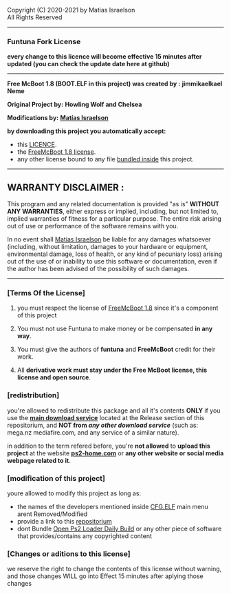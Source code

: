 

   Copyright (C) 2020-2021 by Matias Israelson        
   All Rights Reserved                                                   
***





### Funtuna Fork License

__every change to this licence will become effective __15 minutes__ after updated (you can check the update date here at github)__


***

__Free McBoot 1.8 (BOOT.ELF in this project) was created by :__
 __jimmikaelkael__ 
 __Neme__         
 
__Original Project by:__
 __Howling Wolf and Chelsea__
 
 __Modifications by:__
 [__Matías Israelson__](https://github.com/israpps)
 
 
 
 __by downloading this project you automatically accept:__
 + this [LICENCE](https://github.com/israpps/Funtuna-Fork/blob/main/LICENSE.MD).
 + the [FreeMcBoot 1.8 license](https://github.com/TnA-Plastic/FreeMcBoot/blob/master/LICENSE.txt).
 + any other license bound to any file [bundled inside](https://github.com/israpps/Funtuna-Fork/tree/main/__Release) this project.
 
 
 ***

 ##  __WARRANTY DISCLAIMER__ :



   This program and any related documentation is provided "as is"
 __WITHOUT ANY WARRANTIES__, either express or implied, including, but not
 limited to, implied warranties of fitness for a particular purpose. The
 entire risk arising out of use or performance of the software remains with
 you.

   In no event shall [Matias Israelson](https://github.com/israpps) be liable for any damages whatsoever
 (including, without limitation, damages to your hardware or equipment,
 environmental damage, loss of health, or any kind of pecuniary loss)
 arising out of the use of or inability to use this software or
 documentation, even if the author has been advised of the possibility of
 such damages.

 
 
 
***
 
 ### [Terms Of the License]
 
 1. you must respect the license of [FreeMcBoot 1.8](https://github.com/TnA-Plastic/FreeMcBoot/blob/master/LICENSE.txt) since it's a component of this project
 
 2. You must not use Funtuna to make money or be compensated __in any way__.
 3. You must give the authors of __funtuna__ and __FreeMcBoot__ credit for their work.
 4. All __derivative work must stay under the Free McBoot license, this license and open source__.


### [redistribution]

you're allowed to redistribute this package and all it's contents __ONLY__ if you use the [__main download service__](https://github.com/israpps/Funtuna-Fork/releases) located at the Release section of this repositorium, and __NOT from *any other download service*__ (such as: mega.nz mediafire.com, and any service of a similar nature).

in addition to the term refered before, you're __not allowed__ to __upload this project__ at the website [__ps2-home.com__](https://www.ps2-home.com/) or __any other website or social media webpage related to it__.
 
 
 
### [modification of this project]
 youre allowed to modify this project as long as:
   + the names ef the developers mentioned inside [CFG.ELF](https://github.com/israpps/Funtuna-Fork/tree/main/FreeMcBoot-Configurator) main menu arent Removed/Modified
   + provide a link to this [repositorium](https://github.com/israpps/Funtuna-Fork)
   + dont Bundle [Open Ps2 Loader Daily Build](https://github.com/Jay-Jay-OPL/OPL-Daily-Builds) or any other piece of software that provides/contains any copyrighted content
 
 ### [Changes or aditions to this license]
 we reserve the right to change the contents of this license without warning, and those changes WILL go into Effect 15 minutes after aplying those changes
 
 
